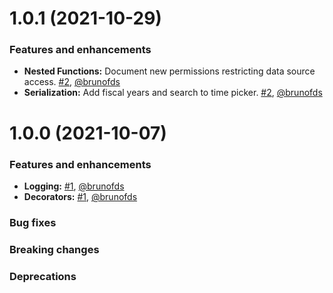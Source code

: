 <!-- 1.0.1 START -->
# 1.0.1 (2021-10-29)
### Features and enhancements

- **Nested Functions:** Document new permissions restricting data source access. [#2](https://github.com/brunofds/toteachpython/pull/1), [@brunofds](https://github.com/brunofds)
- **Serialization:** Add fiscal years and search to time picker. [#2](https://github.com/brunofds/toteachpython/pull/1), [@brunofds](https://github.com/brunofds)

<!-- 1.0.1 END -->

<!-- 1.0.0 START -->
# 1.0.0 (2021-10-07)

### Features and enhancements

- **Logging:**  [#1](https://github.com/brunofds/toteachpython/pull/1), [@brunofds](https://github.com/brunofds)
- **Decorators:**  [#1](https://github.com/brunofds/toteachpython/pull/1), [@brunofds](https://github.com/brunofds)

### Bug fixes

### Breaking changes

### Deprecations


<!-- 1.0.0 END -->
